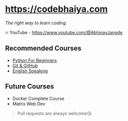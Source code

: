 # https://codebhaiya.com

*The right way to learn coding.*

🔥 YouTube - https://www.youtube.com/@AbhinayJangde

## Recommended Courses
- [Python For Beginners](https://www.youtube.com/playlist?list=PLektAlvzRpxGbkecHfD6UZRecAdGPOGTa)
- [Git & GitHub](https://www.youtube.com/playlist?list=PLektAlvzRpxFz9By9JhjDD34vjsd5BYGX)
- [English Speaking](/courses/english/readme.md)

## Future Courses

- Docker Complete Course
- Matrix Web Dev

> Pull requests are always welcome😘

